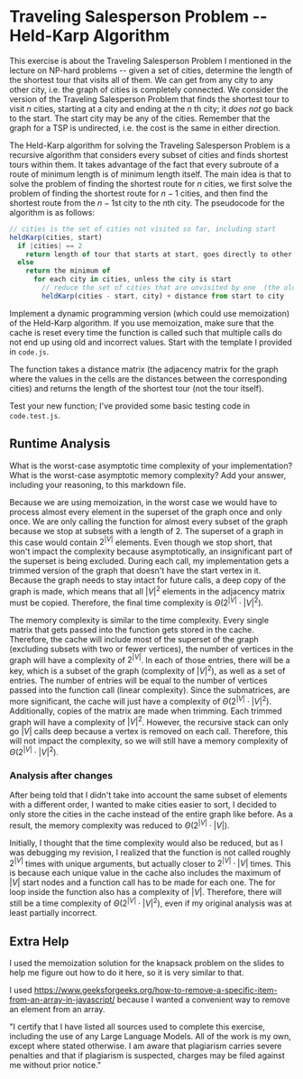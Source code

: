 # Traveling Salesperson Problem -- Held-Karp Algorithm

This exercise is about the Traveling Salesperson Problem I mentioned in the
lecture on NP-hard problems -- given a set of cities, determine the length of
the shortest tour that visits all of them. We can get from any city to any other
city, i.e. the graph of cities is completely connected. We consider the version
of the Traveling Salesperson Problem that finds the shortest tour to visit $n$
cities, starting at a city and ending at the $n$ th city; it *does not* go
back to the start. The start city may be any of the cities. Remember that the
graph for a TSP is undirected, i.e. the cost is the same in either direction.

The Held-Karp algorithm for solving the Traveling Salesperson Problem is a
recursive algorithm that considers every subset of cities and finds shortest
tours within them. It takes advantage of the fact that every subroute of a route
of minimum length is of minimum length itself. The main idea is that to solve
the problem of finding the shortest route for $n$ cities, we first solve the
problem of finding the shortest route for $n-1$ cities, and then find the
shortest route from the $n-1$st city to the $n$th city. The pseudocode for the
algorithm is as follows:

```javascript
// cities is the set of cities not visited so far, including start
heldKarp(cities, start)
  if |cities| == 2
    return length of tour that starts at start, goes directly to other city in cities
  else
    return the minimum of
      for each city in cities, unless the city is start
        // reduce the set of cities that are unvisited by one  (the old start), set the new start, add on the distance from old start to new start
        heldKarp(cities - start, city) + distance from start to city
```

Implement a dynamic programming version (which could use memoization) of the
Held-Karp algorithm. If you use memoization, make sure that the cache is reset
every time the function is called such that multiple calls do not end up using
old and incorrect values. Start with the template I provided in `code.js`.

The function takes a distance matrix (the adjacency matrix for the graph where
the values in the cells are the distances between the corresponding cities) and
returns the length of the shortest tour (not the tour itself).

Test your new function; I've provided some basic testing code in `code.test.js`.

## Runtime Analysis

What is the worst-case asymptotic time complexity of your implementation? What
is the worst-case asymptotic memory complexity? Add your answer, including your
reasoning, to this markdown file.

Because we are using memoization, in the worst case we would have to process almost 
every element in the superset of the graph once and only once. We are only calling 
the function for almost every subset of the graph because we stop at subsets with a 
length of 2. The superset of a graph in this case would contain $2^{|V|}$ elements. 
Even though we stop short, that won't impact the complexity because asymptotically, 
an insignificant part of the superset is being excluded. During each call, my 
implementation gets a trimmed version of the graph that doesn't have the start vertex 
in it. Because the graph needs to stay intact for future calls, a deep copy of the graph 
is made, which means that all $|V|^2$ elements in the adjacency matrix must be copied. 
Therefore, the final time complexity is $\Theta(2^{|V|} \cdot |V|^2)$. 

The memory complexity is similar to the time complexity. Every single matrix that gets passed 
into the function gets stored in the cache. Therefore, the cache will include most of the superset 
of the graph (excluding subsets with two or fewer vertices), the number of vertices in the graph 
will have a complexity of $2^{|V|}$. In each of those entries, there will be a key, which is a subset 
of the graph (complexity of $|V|^2$), as well as a set of entries. The number of entries will be equal 
to the number of vertices passed into the function call (linear complexity). Since the submatrices, are 
more significant, the cache will just have a complexity of $\Theta(2^{|V|} \cdot |V|^2)$. Additionally, 
copies of the matrix are made when trimming. Each trimmed graph will have a complexity of $|V|^2$. 
However, the recursive stack can only go $|V|$ calls deep because a vertex is removed on each call. 
Therefore, this will not impact the complexity, so we will still have a memory complexity of 
$\Theta(2^{|V|} \cdot |V|^2)$.

### Analysis after changes

After being told that I didn't take into account the same subset of elements with a different 
order, I wanted to make cities easier to sort, I decided to only store the cities in the cache
instead of the entire graph like before. As a result, the memory complexity was reduced to 
$\Theta(2^{|V|} \cdot |V|)$.

Initially, I thought that the time complexity would also be reduced, but as I was debugging my
revision, I realized that the function is not called roughly $2^{|V|}$ times with unique arguments, 
but actually closer to $2^{|V|} \cdot |V|$ times. This is because each unique value in the cache also 
includes the maximum of $|V|$ start nodes and a function call has to be made for each one. The for loop 
inside the function also has a complexity of $|V|$. Therefore, there will still be a time complexity of 
$\Theta(2^{|V|} \cdot |V|^2)$, even if my original analysis was at least partially incorrect. 

## Extra Help 

I used the memoization solution for the knapsack problem on the slides to help me figure out how 
to do it here, so it is very similar to that. 

I used https://www.geeksforgeeks.org/how-to-remove-a-specific-item-from-an-array-in-javascript/ 
because I wanted a convenient way to remove an element from an array. 

"I certify that I have listed all sources used to complete this exercise, 
including the use of any Large Language Models. All of the work is my own, 
except where stated otherwise. I am aware that plagiarism carries severe 
penalties and that if plagiarism is suspected, charges may be filed against 
me without prior notice."
